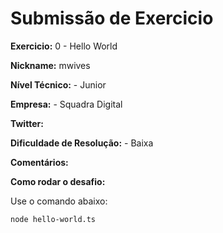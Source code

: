 # Submissão de Exercicio

**Exercicio:** 0 - Hello World

**Nickname:** mwives

**Nível Técnico:** - Junior

**Empresa:** - Squadra Digital

**Twitter:**

**Dificuldade de Resolução:** - Baixa

**Comentários:**

**Como rodar o desafio:**

Use o comando abaixo:

```bash
node hello-world.ts
```

